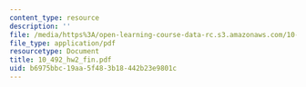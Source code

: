 ```yaml
---
content_type: resource
description: ''
file: /media/https%3A/open-learning-course-data-rc.s3.amazonaws.com/10-492-2-integrated-chemical-engineering-topics-i-introduction-to-biocatalysis-fall-2004/b6975bbc19aa5f483b18442b23e9801c_10_492_hw2_fin.pdf
file_type: application/pdf
resourcetype: Document
title: 10_492_hw2_fin.pdf
uid: b6975bbc-19aa-5f48-3b18-442b23e9801c
---
```

